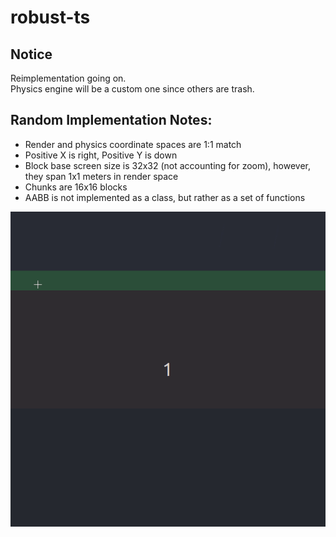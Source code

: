# robust-ts

## Notice
Reimplementation going on.<br/>
Physics engine will be a custom one since others are trash.

## Random Implementation Notes:
- Render and physics coordinate spaces are 1:1 match
- Positive X is right, Positive Y is down
- Block base screen size is 32x32 (not accounting for zoom), however, they span 1x1 meters in render space
- Chunks are 16x16 blocks
- AABB is not implemented as a class, but rather as a set of functions

![img](./example.gif)
